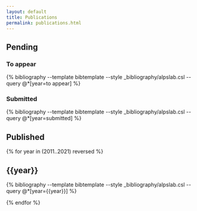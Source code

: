 ```yaml
---
layout: default
title: Publications
permalink: publications.html
---
```

## Pending

### To appear

{% bibliography --template bibtemplate --style _bibliography/alpslab.csl --query @*[year=to appear] %}

### Submitted

{% bibliography --template bibtemplate --style _bibliography/alpslab.csl --query @*[year=submitted] %}

## Published

{% for year in (2011..2021) reversed %}
<a class="subtle_link" name="{{year}}"></a>
## {{year}}

{% bibliography --template bibtemplate --style _bibliography/alpslab.csl --query @*[year={{year}}] %}

{% endfor %}
